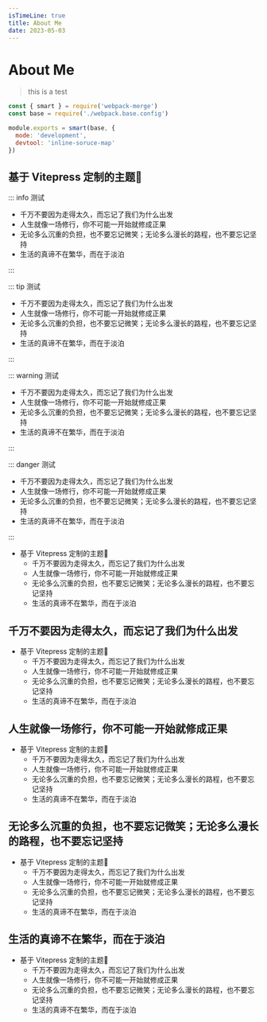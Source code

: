 ```yaml
---
isTimeLine: true
title: About Me
date: 2023-05-03
---
```


# About Me

> this is a test


```js
const { smart } = require('webpack-merge')
const base = require('./webpack.base.config')

module.exports = smart(base, {
  mode: 'development',
  devtool: 'inline-soruce-map'
})
```

## 基于 Vitepress 定制的主题🎨

::: info 测试

- 千万不要因为走得太久，而忘记了我们为什么出发
- 人生就像一场修行，你不可能一开始就修成正果
- 无论多么沉重的负担，也不要忘记微笑；无论多么漫长的路程，也不要忘记坚持
- 生活的真谛不在繁华，而在于淡泊

:::

::: tip 测试

- 千万不要因为走得太久，而忘记了我们为什么出发
- 人生就像一场修行，你不可能一开始就修成正果
- 无论多么沉重的负担，也不要忘记微笑；无论多么漫长的路程，也不要忘记坚持
- 生活的真谛不在繁华，而在于淡泊

:::


::: warning 测试

- 千万不要因为走得太久，而忘记了我们为什么出发
- 人生就像一场修行，你不可能一开始就修成正果
- 无论多么沉重的负担，也不要忘记微笑；无论多么漫长的路程，也不要忘记坚持
- 生活的真谛不在繁华，而在于淡泊

:::

::: danger 测试

- 千万不要因为走得太久，而忘记了我们为什么出发
- 人生就像一场修行，你不可能一开始就修成正果
- 无论多么沉重的负担，也不要忘记微笑；无论多么漫长的路程，也不要忘记坚持
- 生活的真谛不在繁华，而在于淡泊

:::




- 基于 Vitepress 定制的主题🎨
  - 千万不要因为走得太久，而忘记了我们为什么出发
  - 人生就像一场修行，你不可能一开始就修成正果
  - 无论多么沉重的负担，也不要忘记微笑；无论多么漫长的路程，也不要忘记坚持
  - 生活的真谛不在繁华，而在于淡泊



## 千万不要因为走得太久，而忘记了我们为什么出发
- 基于 Vitepress 定制的主题🎨
  - 千万不要因为走得太久，而忘记了我们为什么出发
  - 人生就像一场修行，你不可能一开始就修成正果
  - 无论多么沉重的负担，也不要忘记微笑；无论多么漫长的路程，也不要忘记坚持
  - 生活的真谛不在繁华，而在于淡泊


## 人生就像一场修行，你不可能一开始就修成正果

- 基于 Vitepress 定制的主题🎨
  - 千万不要因为走得太久，而忘记了我们为什么出发
  - 人生就像一场修行，你不可能一开始就修成正果
  - 无论多么沉重的负担，也不要忘记微笑；无论多么漫长的路程，也不要忘记坚持
  - 生活的真谛不在繁华，而在于淡泊


## 无论多么沉重的负担，也不要忘记微笑；无论多么漫长的路程，也不要忘记坚持

- 基于 Vitepress 定制的主题🎨
  - 千万不要因为走得太久，而忘记了我们为什么出发
  - 人生就像一场修行，你不可能一开始就修成正果
  - 无论多么沉重的负担，也不要忘记微笑；无论多么漫长的路程，也不要忘记坚持
  - 生活的真谛不在繁华，而在于淡泊

## 生活的真谛不在繁华，而在于淡泊


- 基于 Vitepress 定制的主题🎨
  - 千万不要因为走得太久，而忘记了我们为什么出发
  - 人生就像一场修行，你不可能一开始就修成正果
  - 无论多么沉重的负担，也不要忘记微笑；无论多么漫长的路程，也不要忘记坚持
  - 生活的真谛不在繁华，而在于淡泊